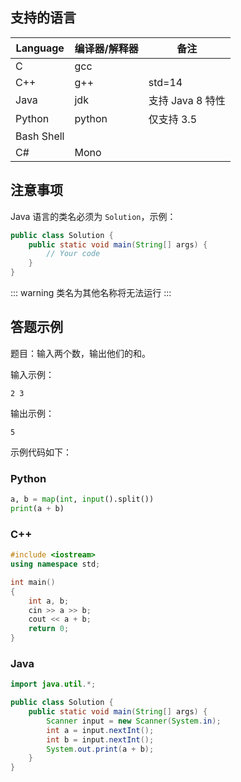 ## 支持的语言

Language        | 编译器/解释器  | 备注
----------------|---------------|--------
C               | gcc           |
C++             | g++           | std=14
Java            | jdk           | 支持 Java 8 特性
Python          | python        | 仅支持 3.5
Bash Shell      |               |
C#              | Mono          |

## 注意事项

Java 语言的类名必须为 `Solution`，示例：

```java
public class Solution {
    public static void main(String[] args) {
        // Your code
    }
}
```

::: warning
类名为其他名称将无法运行
:::

## 答题示例

题目：输入两个数，输出他们的和。

输入示例：

```
2 3
```

输出示例：

```
5
```

示例代码如下：

### Python

```python
a, b = map(int, input().split())
print(a + b)
```

### C++

```c++
#include <iostream>
using namespace std;

int main()
{
    int a, b;
    cin >> a >> b;
    cout << a + b;
    return 0;
}
```

### Java

```java
import java.util.*;

public class Solution {
    public static void main(String[] args) {
        Scanner input = new Scanner(System.in);
        int a = input.nextInt();
        int b = input.nextInt();
        System.out.print(a + b);
    }
}
```